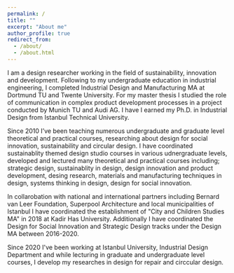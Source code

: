 ```yaml
---
permalink: /
title: ""
excerpt: "About me"
author_profile: true
redirect_from: 
  - /about/
  - /about.html
---
```


I am a design researcher working in the field of sustainability, innovation and development. Following to my undergraduate education in industrial engineering, I completed Industrial Design and Manufacturing MA at Dortmund TU and Twente University. For my master thesis I studied the role of communication in complex product development processes in a project conducted by Munich TU and Audi AG. I have I earned my Ph.D. in Industrial Design from Istanbul Technical University.  

Since 2010 I’ve been teaching numerous undergraduate and graduate level theoretical and practical courses, researching about design for social innovation, sustainability and circular design. I have coordinated sustainablity themed design studio courses in various udnergraduate levels, developed and lectured many theoretical and practical courses including; strategic design, sustainablity in design, design innovation and product development, desing research, materials and manufacturing techniques in design, systems thinking in design, design for social innovation.

In collarobation with national and international partners including Bernard van Leer Foundation, Superpool Architecture and local municipalities of Istanbul I have coordinated the establishment of "City and Children Studies MA" in 2018 at Kadir Has University. Additionally I have coordinated the Design for Social Innovation and Strategic Design tracks under the Design MA between 2016-2020.

Since 2020 I've been working at Istanbul University, Industrial Design Department and while lecturing in graduate and undergraduate level courses, I develop my researches in design for repair and circcular design. 

